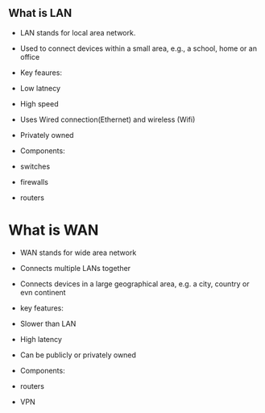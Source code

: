 ## What is LAN

- LAN stands for local area network. 
- Used to connect devices within a small area, e.g., a school, home or an office
- Key feaures:
- Low latnecy
- High speed
- Uses Wired connection(Ethernet) and wireless (Wifi)
- Privately owned

- Components:
- switches
- firewalls
- routers


# What is WAN

- WAN stands for wide area network
- Connects multiple LANs together
- Connects devices in a large geographical area, e.g. a city, country or evn continent
- key features:
- Slower than LAN
- High latency
- Can be publicly or privately owned

- Components:
- routers
- VPN 